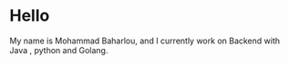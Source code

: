 # Hello
My name is Mohammad Baharlou, and I currently work on Backend with Java , python and Golang.
